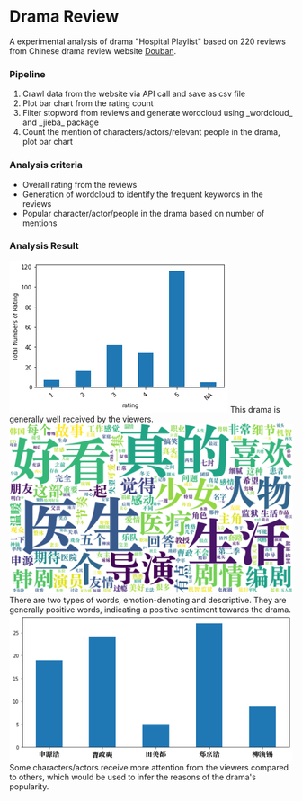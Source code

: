 # Drama Review

A experimental analysis of drama "Hospital Playlist" based on 220 reviews from Chinese drama review website <a href="www.douban.com" target="_blank">Douban</a>.

<h3>Pipeline</h3>
<ol>
<li>Crawl data from the website via API call and save as csv file</li>
<li>Plot bar chart from the rating count</li>
<li>Filter stopword from reviews and generate wordcloud using _wordcloud_ and _jieba_ package</li>
<li>Count the mention of characters/actors/relevant people in the drama, plot bar chart</li>
</ol>

<h3>Analysis criteria</h3>
<ul>
<li>Overall rating from the reviews</li>
 
<li>Generation of wordcloud to identify the frequent keywords in the reviews</li>
<li>Popular character/actor/people in the drama based on number of mentions</li>

</ul>



<h3>Analysis Result</h3>
 <img src="./img/rating.png">
  This drama is generally well received by the viewers.
  
 <img src="./img/wordcloud.png">
There are two types of words, emotion-denoting and descriptive. They are generally positive words, indicating a positive sentiment towards the drama.
  
<img src="./img/popularity.png">
Some characters/actors receive more attention from the viewers compared to others, which would be used to infer the reasons of the drama's popularity.
          
